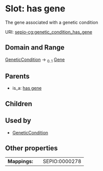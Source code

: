 
# Slot: has gene


The gene associated with a genetic condition

URI: [sepio-cg:genetic_condition_has_gene](http://purl.obolibrary.org/obo/SEPIOCG_genetic_condition_has_gene)


## Domain and Range

[GeneticCondition](GeneticCondition.md) &#8594;  <sub>0..1</sub> [Gene](Gene.md)

## Parents

 *  is_a: [has gene](has_gene.md)

## Children


## Used by

 * [GeneticCondition](GeneticCondition.md)

## Other properties

|  |  |  |
| --- | --- | --- |
| **Mappings:** | | SEPIO:0000278 |


